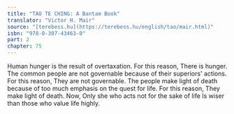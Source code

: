 ```yaml
---
title: "TAO TE CHING: A Bantam Book"
translator: "Victor H. Mair"
source: "[terebess.hu](https://terebess.hu/english/tao/mair.html)"
isbn: "978-0-307-43463-0"
part: 2
chapter: 75
---
```

Human hunger is the result of overtaxation.
For this reason,
There is hunger.
The common people are not governable because of their superiors' actions.
For this reason,
They are not governable.
The people make light of death because of too much emphasis on the quest for life.
For this reason,
They make light of death.
Now,
Only she who acts not for the sake of life
Is wiser than those who value life highly.